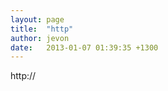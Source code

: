 ```yaml
---
layout: page
title:  "http"
author: jevon
date:   2013-01-07 01:39:35 +1300
---
```


http<!-- -->://